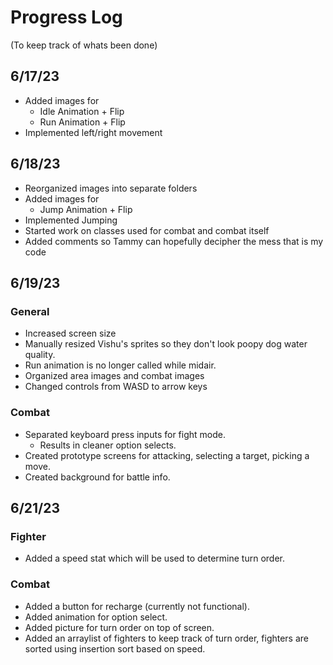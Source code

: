 # Progress Log
(To keep track of whats been done)

## 6/17/23
* Added images for
  * Idle Animation + Flip
  * Run Animation + Flip
* Implemented left/right movement

## 6/18/23
* Reorganized images into separate folders
* Added images for
  * Jump Animation + Flip
* Implemented Jumping
* Started work on classes used for combat and combat itself
* Added comments so Tammy can hopefully decipher the mess that is my code

## 6/19/23

### General
* Increased screen size
* Manually resized Vishu's sprites so they don't look poopy dog water quality.
* Run animation is no longer called while midair.
* Organized area images and combat images
* Changed controls from WASD to arrow keys

### Combat
* Separated keyboard press inputs for fight mode.
  * Results in cleaner option selects.
* Created prototype screens for attacking, selecting a target, picking a move.
* Created background for battle info.

## 6/21/23

### Fighter
* Added a speed stat which will be used to determine turn order.

### Combat
* Added a button for recharge (currently not functional).
* Added animation for option select.
* Added picture for turn order on top of screen.
* Added an arraylist of fighters to keep track of turn order, fighters are sorted using insertion sort based on speed.
